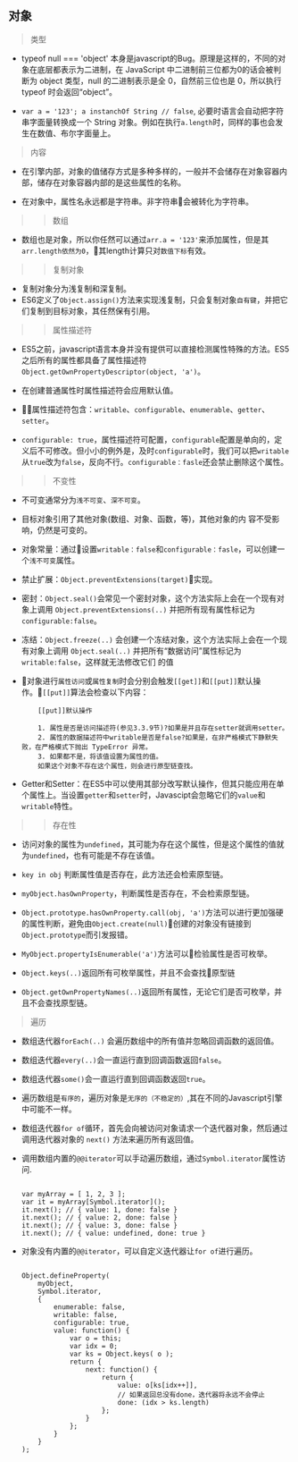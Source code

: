 ## 对象

> 类型

- typeof null === 'object' 本身是javascript的Bug。原理是这样的，不同的对象在底层都表示为二进制，在 JavaScript 中二进制前三位都为0的话会被判 断为 object 类型，null 的二进制表示是全 0，自然前三位也是 0，所以执行 typeof 时会返回“object”。

- `var a = '123'; a instanchOf String // false`, 必要时语言会自动把字符串字面量转换成一个 String 对象。例如在执行`a.length`时，同样的事也会发生在数值、布尔字面量上。

> 内容

- 在引擎内部，对象的值储存方式是多种多样的，一般并不会储存在对象容器内部，储存在对象容器内部的是这些属性的名称。

- 在对象中，属性名永远都是字符串。非字符串会被转化为字符串。

>> 数组

- 数组也是对象，所以你任然可以通过`arr.a = '123'`来添加属性，但是其`arr.length依然为0`，其length计算只对`数值下标`有效。

>> 复制对象

- 复制对象分为浅复制和深复制。
- ES6定义了`Object.assign()`方法来实现浅复制，只会复制对象`自有键`，并把它们复制到目标对象，其任然保有引用。

>> 属性描述符

- ES5之前，javascript语言本身并没有提供可以直接检测属性特殊的方法。ES5之后所有的属性都具备了属性描述符`Object.getOwnPropertyDescriptor(object, 'a')`。

- 在创建普通属性时属性描述符会应用默认值。

- 属性描述符包含：`writable`、`configurable`、`enumerable`、`getter`、`setter`。

- `configurable: true`，属性描述符可配置，`configurable`配置是单向的，定义后不可修改。但小小的例外是，及时`configurable`时，我们可以把`writable`从`true`改为`false`，反向不行。`configurable：fasle`还会禁止删除这个属性。

>> 不变性

- 不可变通常分为`浅不可变`、`深不可变`。

- 目标对象引用了其他对象(数组、对象、函数，等)，其他对象的内 容不受影响，仍然是可变的。

- 对象常量：通过设置`writable：false`和`configurable：fasle`，可以创建一个`浅不可变`属性。

- 禁止扩展：`Object.preventExtensions(target)`实现。

- 密封：`Object.seal()`会常见一个密封对象，这个方法实际上会在一个现有对象上调用 `Object.preventExtensions(..)` 并把所有现有属性标记为 `configurable:false`。
- 冻结：`Object.freeze(..)` 会创建一个冻结对象，这个方法实际上会在一个现有对象上调用 `Object.seal(..)` 并把所有“数据访问”属性标记为 `writable:false`，这样就无法修改它们 的值

- 对象进行`属性访问`或`属性复制`时会分别会触发`[[get]]`和`[[put]]`默认操作。`[[put]]`算法会检查以下内容：

    ```
        [[put]]默认操作
    
        1. 属性是否是访问描述符(参见3.3.9节)?如果是并且存在setter就调用setter。
        2. 属性的数据描述符中writable是否是false?如果是，在非严格模式下静默失败，在严格模式下抛出 TypeError 异常。
        3. 如果都不是，将该值设置为属性的值。
        如果这个对象不存在这个属性，则会进行原型链查找。
    
    ```

- Getter和Setter：在ES5中可以使用其部分改写默认操作，但其只能应用在单个属性上。当设置`getter`和`setter`时，Javascipt会忽略它们的`value`和`writable`特性。

>> 存在性

- 访问对象的属性为`undefined`，其可能为存在这个属性，但是这个属性的值就为`undefined`，也有可能是不存在该值。

- `key in obj` 判断属性值是否存在，此方法还会检索原型链。

- `myObject.hasOwnProperty`，判断属性是否存在，不会检索原型链。

- `Object.prototype.hasOwnProperty.call(obj, 'a')`方法可以进行更加强硬的属性判断，避免由`Object.create(null)`创建的对象没有链接到`Object.prototype`而引发报错。

- `MyObject.propertyIsEnumerable('a')`方法可以检验属性是否可枚举。

- `Object.keys(..)`返回所有可枚举属性，并且不会查找原型链

- `Object.getOwnPropertyNames(..)`返回所有属性，无论它们是否可枚举，并且不会查找原型链。

> 遍历

- 数组迭代器`forEach(..)` 会遍历数组中的所有值并忽略回调函数的返回值。

- 数组迭代器`every(..)`会一直运行直到回调函数返回`false`。

- 数组迭代器`some()`会一直运行直到回调函数返回`true`。

- 遍历数组是`有序的`，遍历对象是`无序的（不稳定的）`,其在不同的Javascript引擎中可能不一样。

- 数组迭代器`for of`循环，首先会向被访问对象请求一个迭代器对象，然后通过调用迭代器对象的 `next()` 方法来遍历所有返回值。

- 调用数组内置的`@@iterator`可以手动遍历数组，通过`Symbol.iterator`属性访问.

    ```
    
    var myArray = [ 1, 2, 3 ];
    var it = myArray[Symbol.iterator]();
    it.next(); // { value: 1, done: false }
    it.next(); // { value: 2, done: false }
    it.next(); // { value: 3, done: false }
    it.next(); // { value: undefined, done: true }
    
    ```
- 对象没有内置的`@@iterator`，可以自定义迭代器让`for of`进行遍历。

    ```
    
    Object.defineProperty( 
        myObject,
        Symbol.iterator,
        {
            enumerable: false,
            writable: false,
            configurable: true,
            value: function() {
                var o = this;
                var idx = 0;
                var ks = Object.keys( o ); 
                return {
                    next: function() { 
                        return {
                            value: o[ks[idx++]],
                            // 如果返回总没有done，迭代器将永远不会停止
                            done: (idx > ks.length)
                        };  
                    } 
                };
            }   
        }
    );
    ```